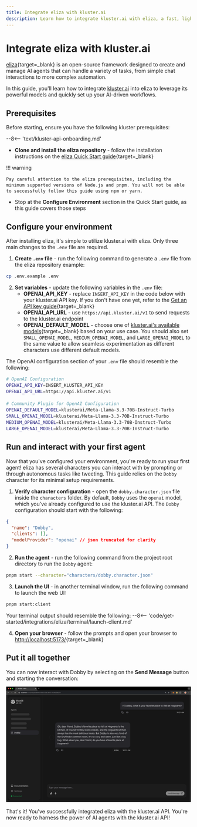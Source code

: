 ```yaml
---
title: Integrate eliza with kluster.ai
description: Learn how to integrate kluster.ai with eliza, a fast, lightweight, and flexible AI agent framework, to launch and configure your own AI agent chatbot. 
---
```


# Integrate eliza with kluster.ai

[eliza](https://elizaos.github.io/eliza/){target=\_blank} is an open-source framework designed to create and manage AI agents that can handle a variety of tasks, from simple chat interactions to more complex automation.

In this guide, you'll learn how to integrate [kluster.ai](https://www.kluster.ai/) into eliza to leverage its powerful models and quickly set up your AI-driven workflows.

## Prerequisites

Before starting, ensure you have the following kluster prerequisites:

--8<-- 'text/kluster-api-onboarding.md'
- **Clone and install the eliza repository** - follow the installation instructions on the [eliza Quick Start guide](https://elizaos.github.io/eliza/docs/quickstart/){target=\_blank}
    
!!! warning

    Pay careful attention to the eliza prerequisites, including the minimum supported versions of Node.js and pnpm. You will not be able to successfully follow this guide using npm or yarn.

- Stop at the **Configure Environment** section in the Quick Start guide, as this guide covers those steps

## Configure your environment

After installing eliza, it's simple to utilize kluster.ai with eliza. Only three main changes to the `.env` file are required. 

1. **Create `.env` file** - run the following command to generate a `.env` file from the eliza repository example:
```bash
cp .env.example .env
```

2. **Set variables** - update the following variables in the `.env` file:
    - **OPENAI_API_KEY** - replace `INSERT_API_KEY` in the code below with your kluster.ai API key. If you don't have one yet, refer to the [Get an API key guide](/get-started/get-api-key/){target=\_blank}
    - **OPENAI_API_URL** - use `https://api.kluster.ai/v1` to send requests to the kluster.ai endpoint
    - **OPENAI_DEFAULT_MODEL** - choose one of [kluster.ai's available models](/get-started/models/){target=\_blank} based on your use case. You should also set `SMALL_OPENAI_MODEL`, `MEDIUM_OPENAI_MODEL`, and `LARGE_OPENAI_MODEL` to the same value to allow seamless experimentation as different characters use different default models.

The OpenAI configuration section of your `.env` file should resemble the following:

```bash title=".env"
# OpenAI Configuration
OPENAI_API_KEY=INSERT_KLUSTER_API_KEY
OPENAI_API_URL=https://api.kluster.ai/v1

# Community Plugin for OpenAI Configuration
OPENAI_DEFAULT_MODEL=klusterai/Meta-Llama-3.3-70B-Instruct-Turbo
SMALL_OPENAI_MODEL=klusterai/Meta-Llama-3.3-70B-Instruct-Turbo
MEDIUM_OPENAI_MODEL=klusterai/Meta-Llama-3.3-70B-Instruct-Turbo
LARGE_OPENAI_MODEL=klusterai/Meta-Llama-3.3-70B-Instruct-Turbo
```

## Run and interact with your first agent

Now that you've configured your environment, you're ready to run your first agent! eliza has several characters you can interact with by prompting or through autonomous tasks like tweeting. This guide relies on the `Dobby` character for its minimal setup requirements.

1. **Verify character configuration** - open the `dobby.character.json` file inside the `characters` folder. By default, `Dobby` uses the `openai` model, which you've already configured to use the kluster.ai API. The `Dobby` configuration should start with the following:
```json title="dobby.character.json"
{
  "name": "Dobby",
  "clients": [],
  "modelProvider": "openai" // json truncated for clarity
}
```

2. **Run the agent** - run the following command from the project root directory to run the `Dobby` agent:
```bash
pnpm start --character="characters/dobby.character.json"
``` 

3. **Launch the UI** - in another terminal window, run the following command to launch the web UI: 
```bash
pnpm start:client
```
  Your terminal output should resemble the following:
  --8<-- 'code/get-started/integrations/eliza/terminal/launch-client.md'

4. **Open your browser** - follow the prompts and open your browser to [http://localhost:5173/](http://localhost:5173/){target=\_blank}

## Put it all together

You can now interact with Dobby by selecting on the **Send Message** button and starting the conversation: 

![Chat with Dobby AI agent](/images/get-started/integrations/eliza/eliza-1.webp)

That's it! You've successfully integrated eliza with the kluster.ai API. You're now ready to harness the power of AI agents with the kluster.ai API!